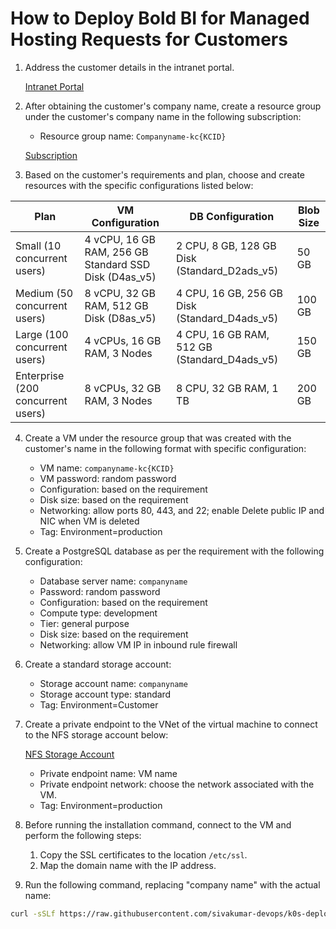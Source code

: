 # How to Deploy Bold BI for Managed Hosting Requests for Customers

1. Address the customer details in the intranet portal.
   
   [Intranet Portal](https://intranet.syncfusion.com/knowncompany)

3. After obtaining the customer's company name, create a resource group under the customer's company name in the following subscription:
   - Resource group name: `Companyname-kc{KCID}`
     
   [Subscription](https://portal.azure.com/#@syncfusion.com/resource/subscriptions/dc8b2cf7-0d80-4d29-bcba-64a228c5c46e/overview)
   
4. Based on the customer's requirements and plan, choose and create resources with the specific configurations listed below:

| Plan                           | VM Configuration                                       | DB Configuration                              | Blob Size |
|--------------------------------|--------------------------------------------------------|-----------------------------------------------|-----------|
| Small (10 concurrent users)   | 4 vCPU, 16 GB RAM, 256 GB Standard SSD Disk (D4as_v5) | 2 CPU, 8 GB, 128 GB Disk (Standard_D2ads_v5)| 50 GB     |
| Medium (50 concurrent users)  | 8 vCPU, 32 GB RAM, 512 GB Disk (D8as_v5)              | 4 CPU, 16 GB, 256 GB Disk (Standard_D4ads_v5)| 100 GB    |
| Large (100 concurrent users)  | 4 vCPUs, 16 GB RAM, 3 Nodes                            | 4 CPU, 16 GB RAM, 512 GB (Standard_D4ads_v5) | 150 GB    |
| Enterprise (200 concurrent users)| 8 vCPUs, 32 GB RAM, 3 Nodes                          | 8 CPU, 32 GB RAM, 1 TB                        | 200 GB    |

4. Create a VM under the resource group that was created with the customer's name in the following format with specific configuration:
   - VM name: `companyname-kc{KCID}`
   - VM password: random password
   - Configuration: based on the requirement
   - Disk size: based on the requirement
   - Networking: allow ports 80, 443, and 22; enable Delete public IP and NIC when VM is deleted
   - Tag: Environment=production

5. Create a PostgreSQL database as per the requirement with the following configuration:
   - Database server name: `companyname`
   - Password: random password
   - Configuration: based on the requirement
   - Compute type: development
   - Tier: general purpose
   - Disk size: based on the requirement
   - Networking: allow VM IP in inbound rule firewall

6. Create a standard storage account:
   - Storage account name: `companyname`
   - Storage account type: standard
   - Tag: Environment=Customer

7. Create a private endpoint to the VNet of the virtual machine to connect to the NFS storage account below:

   [NFS Storage Account](https://portal.azure.com/#@syncfusion.com/resource/subscriptions/dc8b2cf7-0d80-4d29-bcba-64a228c5c46e/resourceGroups/Shared_Resources/providers/Microsoft.Storage/storageAccounts/nfssharedstorageaccount/overview)
   - Private endpoint name: VM name
   - Private endpoint network: choose the network associated with the VM.
   - Tag: Environment=production

9. Before running the installation command, connect to the VM and perform the following steps:
   1. Copy the SSL certificates to the location `/etc/ssl`.
   2. Map the domain name with the IP address.

10. Run the following command, replacing "company name" with the actual name:

```bash
curl -sSLf https://raw.githubusercontent.com/sivakumar-devops/k0s-deploy/main/deploy.sh | sudo bash -s -- --app_base_url=https://companyname.boldbi.com --folder-name="companyname"
